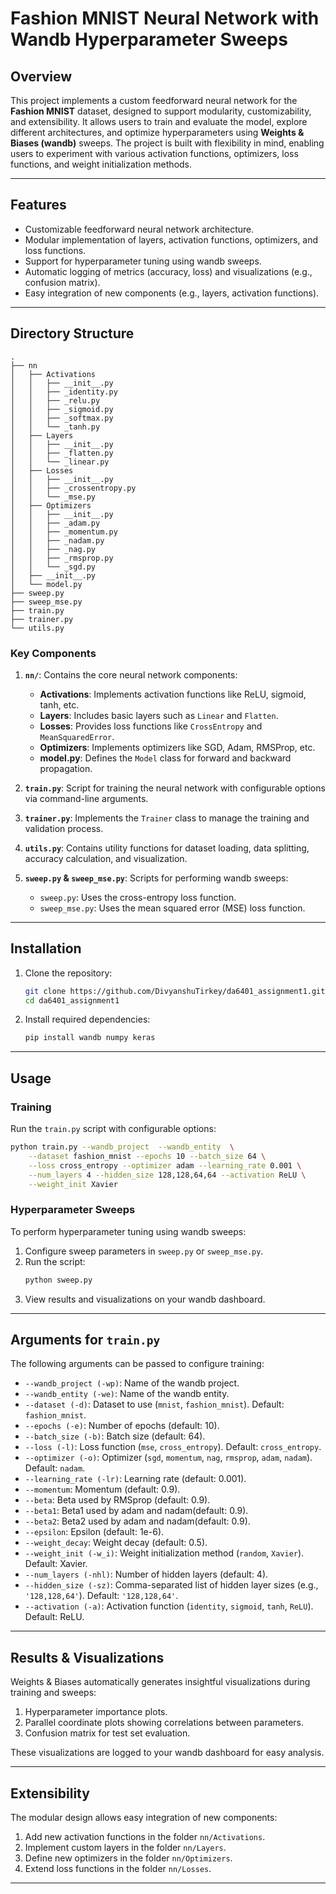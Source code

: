 # Fashion MNIST Neural Network with Wandb Hyperparameter Sweeps

## **Overview**
This project implements a custom feedforward neural network for the **Fashion MNIST** dataset, designed to support modularity, customizability, and extensibility. It allows users to train and evaluate the model, explore different architectures, and optimize hyperparameters using **Weights & Biases (wandb)** sweeps. The project is built with flexibility in mind, enabling users to experiment with various activation functions, optimizers, loss functions, and weight initialization methods.

---

## **Features**
- Customizable feedforward neural network architecture.
- Modular implementation of layers, activation functions, optimizers, and loss functions.
- Support for hyperparameter tuning using wandb sweeps.
- Automatic logging of metrics (accuracy, loss) and visualizations (e.g., confusion matrix).
- Easy integration of new components (e.g., layers, activation functions).

---

## **Directory Structure**
```
.
├── nn
│   ├── Activations
│   │   ├── __init__.py
│   │   ├── _identity.py
│   │   ├── _relu.py
│   │   ├── _sigmoid.py
│   │   ├── _softmax.py
│   │   └── _tanh.py
│   ├── Layers
│   │   ├── __init__.py
│   │   ├── _flatten.py
│   │   └── _linear.py
│   ├── Losses
│   │   ├── __init__.py
│   │   ├── _crossentropy.py
│   │   └── _mse.py
│   ├── Optimizers
│   │   ├── __init__.py
│   │   ├── _adam.py
│   │   ├── _momentum.py
│   │   ├── _nadam.py
│   │   ├── _nag.py
│   │   ├── _rmsprop.py
│   │   └── _sgd.py
│   ├── __init__.py
│   └── model.py
├── sweep.py
├── sweep_mse.py
├── train.py
├── trainer.py
└── utils.py
```

### **Key Components**
1. **`nn/`**: Contains the core neural network components:
   - **Activations**: Implements activation functions like ReLU, sigmoid, tanh, etc.
   - **Layers**: Includes basic layers such as `Linear` and `Flatten`.
   - **Losses**: Provides loss functions like `CrossEntropy` and `MeanSquaredError`.
   - **Optimizers**: Implements optimizers like SGD, Adam, RMSProp, etc.
   - **model.py**: Defines the `Model` class for forward and backward propagation.

2. **`train.py`**: Script for training the neural network with configurable options via command-line arguments.

3. **`trainer.py`**: Implements the `Trainer` class to manage the training and validation process.

4. **`utils.py`**: Contains utility functions for dataset loading, data splitting, accuracy calculation, and visualization.

5. **`sweep.py` & `sweep_mse.py`**: Scripts for performing wandb sweeps:
   - `sweep.py`: Uses the cross-entropy loss function.
   - `sweep_mse.py`: Uses the mean squared error (MSE) loss function.

---

## **Installation**

1. Clone the repository:
   ```bash
   git clone https://github.com/DivyanshuTirkey/da6401_assignment1.git
   cd da6401_assignment1
   ```

2. Install required dependencies:
   ```bash
   pip install wandb numpy keras
   ```

---

## **Usage**

### **Training**
Run the `train.py` script with configurable options:
```bash
python train.py --wandb_project  --wandb_entity  \
    --dataset fashion_mnist --epochs 10 --batch_size 64 \
    --loss cross_entropy --optimizer adam --learning_rate 0.001 \
    --num_layers 4 --hidden_size 128,128,64,64 --activation ReLU \
    --weight_init Xavier
```

### **Hyperparameter Sweeps**
To perform hyperparameter tuning using wandb sweeps:
1. Configure sweep parameters in `sweep.py` or `sweep_mse.py`.
2. Run the script:
   ```bash
   python sweep.py
   ```
3. View results and visualizations on your wandb dashboard.

---

## **Arguments for `train.py`**

The following arguments can be passed to configure training:

- `--wandb_project (-wp)`: Name of the wandb project.
- `--wandb_entity (-we)`: Name of the wandb entity.
- `--dataset (-d)`: Dataset to use (`mnist`, `fashion_mnist`). Default: `fashion_mnist`.
- `--epochs (-e)`: Number of epochs (default: 10).
- `--batch_size (-b)`: Batch size (default: 64).
- `--loss (-l)`: Loss function (`mse`, `cross_entropy`). Default: `cross_entropy`.
- `--optimizer (-o)`: Optimizer (`sgd`, `momentum`, `nag`, `rmsprop`, `adam`, `nadam`). Default: `nadam`.
- `--learning_rate (-lr)`: Learning rate (default: 0.001).
- `--momentum`: Momentum (default: 0.9).
- `--beta`: Beta used by RMSprop (default: 0.9).
- `--beta1`: Beta1 used by adam and nadam(default: 0.9).
- `--beta2`: Beta2 used by adam and nadam(default: 0.9).
- `--epsilon`: Epsilon (default: 1e-6).
- `--weight_decay`: Weight decay (default: 0.5).
- `--weight_init (-w_i)`: Weight initialization method (`random`, `Xavier`). Default: Xavier.
- `--num_layers (-nhl)`: Number of hidden layers (default: 4).
- `--hidden_size (-sz)`: Comma-separated list of hidden layer sizes (e.g., `'128,128,64'`). Default: `'128,128,64'`.
- `--activation (-a)`: Activation function (`identity`, `sigmoid`, `tanh`, `ReLU`). Default: ReLU.

---

## **Results & Visualizations**

Weights & Biases automatically generates insightful visualizations during training and sweeps:
1. Hyperparameter importance plots.
2. Parallel coordinate plots showing correlations between parameters.
3. Confusion matrix for test set evaluation.

These visualizations are logged to your wandb dashboard for easy analysis.

---

## **Extensibility**

The modular design allows easy integration of new components:
1. Add new activation functions in the folder `nn/Activations`.
2. Implement custom layers in the folder `nn/Layers`.
3. Define new optimizers in the folder `nn/Optimizers`.
4. Extend loss functions in the folder `nn/Losses`.

---